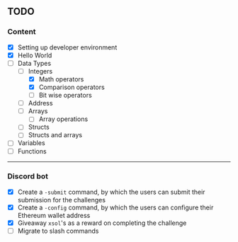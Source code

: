 ## TODO

### Content

- [x] Setting up developer environment
- [x] Hello World
- [ ] Data Types
  - [ ] Integers
    - [x] Math operators
    - [x] Comparison operators
    - [ ] Bit wise operators
  - [ ] Address
  - [ ] Arrays
    - [ ] Array operations
  - [ ] Structs
  - [ ] Structs and arrays
- [ ] Variables
- [ ] Functions

---

### Discord bot

- [x] Create a `-submit` command, by which the users can submit their submission for the challenges
- [x] Create a `-config` command, by which the users can configure their Ethereum wallet address
- [x] Giveaway `xsol`'s as a reward on completing the challenge
- [ ] Migrate to slash commands

